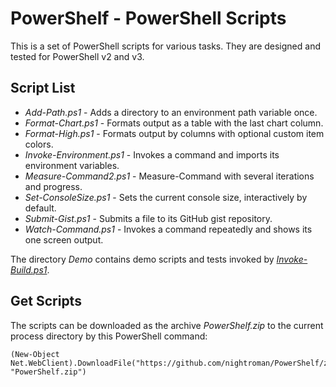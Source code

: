 
PowerShelf - PowerShell Scripts
===============================

This is a set of PowerShell scripts for various tasks.
They are designed and tested for PowerShell v2 and v3.

## Script List

* *Add-Path.ps1* - Adds a directory to an environment path variable once.
* *Format-Chart.ps1* - Formats output as a table with the last chart column.
* *Format-High.ps1* - Formats output by columns with optional custom item colors.
* *Invoke-Environment.ps1* - Invokes a command and imports its environment variables.
* *Measure-Command2.ps1* - Measure-Command with several iterations and progress.
* *Set-ConsoleSize.ps1* - Sets the current console size, interactively by default.
* *Submit-Gist.ps1* - Submits a file to its GitHub gist repository.
* *Watch-Command.ps1* - Invokes a command repeatedly and shows its one screen output.

The directory *Demo* contains demo scripts and tests invoked by [*Invoke-Build.ps1*](https://github.com/nightroman/Invoke-Build).

## Get Scripts

The scripts can be downloaded as the archive *PowerShelf.zip* to the current
process directory by this PowerShell command:

    (New-Object Net.WebClient).DownloadFile("https://github.com/nightroman/PowerShelf/zipball/master", "PowerShelf.zip")
